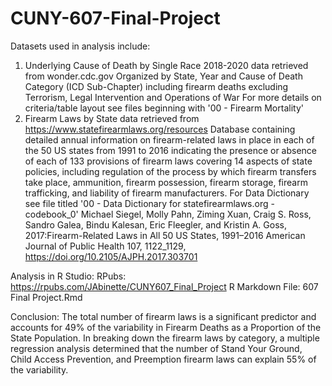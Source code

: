 # CUNY-607-Final-Project
Datasets used in analysis include:
1) Underlying Cause of Death by Single Race 2018-2020 data retrieved from wonder.cdc.gov 
    Organized by State, Year and Cause of Death Category (ICD Sub-Chapter) including firearm deaths excluding Terrorism, Legal Intervention and Operations of War
    For more details on criteria/table layout see files beginning with '00 - Firearm Mortality'
2) Firearm Laws by State data retrieved from https://www.statefirearmlaws.org/resources
    Database containing detailed annual information on firearm-related laws in place in each of the 50 US states from 1991 to 2016 indicating the presence or absence of each of 133 provisions of firearm laws covering 14 aspects of state policies, including regulation of the process by which firearm transfers take place, ammunition, firearm possession, firearm storage, firearm trafficking, and liability of firearm manufacturers.
    For Data Dictionary see file titled '00 - Data Dictionary for statefirearmlaws.org - codebook_0'
    Michael Siegel, Molly Pahn, Ziming Xuan, Craig S. Ross, Sandro Galea, Bindu Kalesan, Eric Fleegler, and Kristin A. Goss, 
      2017:Firearm-Related Laws in All 50 US States, 1991–2016 American Journal of Public Health 107, 1122_1129, https://doi.org/10.2105/AJPH.2017.303701

Analysis in R Studio:
    RPubs: https://rpubs.com/JAbinette/CUNY607_Final_Project
    R Markdown File: 607 Final Project.Rmd
    
Conclusion:
The total number of firearm laws is a significant predictor and accounts for 49% of the variability in Firearm Deaths as a Proportion of the State Population. In breaking down the firearm laws by category, a multiple regression analysis determined that the number of Stand Your Ground, Child Access Prevention, and Preemption firearm laws can explain 55% of the variability.
